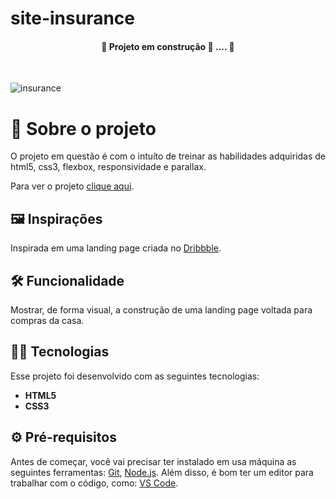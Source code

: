 # site-insurance

 #### <p align="center">:construction:   Projeto em construção :rocket: .... :construction:
</p>

<br>

![insurance](https://user-images.githubusercontent.com/87915108/154224713-2d6b6898-ddc3-491e-83f2-7e8976787b36.gif)


# :open_book: Sobre o projeto

O projeto em questão é com o intuíto de treinar as habilidades adquiridas de html5, css3, flexbox, responsividade e parallax.

Para ver o projeto [clique aqui](https://pablosilva23.github.io/site-insurance/).

## :framed_picture: Inspirações

Inspirada em uma landing page criada no [Dribbble](https://dribbble.com/shots).

## :hammer_and_wrench: Funcionalidade

Mostrar, de forma visual, a construção de uma landing page voltada para compras da casa. 

## :man_technologist: Tecnologias

Esse projeto foi desenvolvido com as seguintes tecnologias:

* **HTML5**
* **CSS3**

## :gear: Pré-requisitos

Antes de começar, você vai precisar ter instalado em usa máquina as seguintes ferramentas: [Git](https://git-scm.com/), [Node.js](https://nodejs.org/en/). Além disso, é bom ter um editor para trabalhar com o código, como: [VS Code](https://code.visualstudio.com/).
